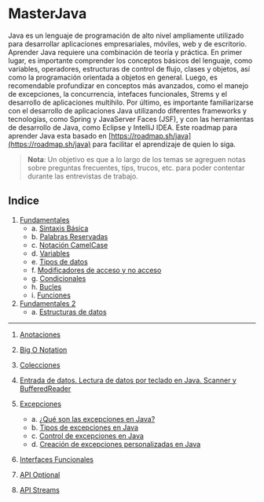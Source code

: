 # MasterJava
Java es un lenguaje de programación de alto nivel ampliamente utilizado para desarrollar aplicaciones empresariales, móviles, web y de escritorio. Aprender Java requiere una combinación de teoría y práctica. En primer lugar, es importante comprender los conceptos básicos del lenguaje, como variables, operadores, estructuras de control de flujo, clases y objetos, así como la programación orientada a objetos en general. Luego, es recomendable profundizar en conceptos más avanzados, como el manejo de excepciones, la concurrencia, intefaces funcionales, Strems y el desarrollo de aplicaciones multihilo. Por último, es importante familiarizarse con el desarrollo de aplicaciones Java utilizando diferentes frameworks y tecnologías, como Spring y JavaServer Faces (JSF), y con las herramientas de desarrollo de Java, como Eclipse y IntelliJ IDEA. Este roadmap para aprender Java esta basado en [https://roadmap.sh/java](https://roadmap.sh/java) para facilitar el aprendizaje de quien lo siga.

> **Nota**: Un objetivo es que a lo largo de los temas se agreguen notas sobre preguntas frecuentes, tips, trucos, etc. para poder contentar durante las entrevistas de trabajo.

## Indice
1. [Fundamentales](/documents/Fundamentales.md)
    - a. [Sintaxis Básica](/documents/Fundamentales.md#sintaxis-básica)
    - b. [Palabras Reservadas](/documents/Fundamentales.md#palabras-reservadas)
    - c. [Notación CamelCase](/documents/Fundamentales.md#camel-case)
    - d. [Variables](/documents/Fundamentales.md#variables)
    - e. [Tipos de datos](/documents/Fundamentales.md#tipos-de-datos)
    - f. [Modificadores de acceso y no acceso](/documents/Fundamentales.md#modificadores-de-acceso-y-no-acceso)
    - g. [Condicionales](/documents/Fundamentales.md#condicionales)
    - h. [Bucles](/documents/Fundamentales.md#bucles)
    - i. [Funciones](/documents/Fundamentales.md#funciones)
2. [Fundamentales 2](/documents/Fundamentales_2.md)
    - a. [Estructuras de datos](/documents/Fundamentales_2.md#estructuras-de-datos)
---------------
1. [Anotaciones](/documents/Anotaciones.md)
2. [Big O Notation](/documents/BigONotation.md)
3. [Colecciones](/documents/Colecciones.md)
4. [Entrada de datos. Lectura de datos por teclado en Java. Scanner y BufferedReader](/documents/EntradasDeDatos.md)
5. [Excepciones](/documents/Exceptions.md)
    - a. [¿Qué son las excepciones en Java?](/documents/Exceptions.md#qué-son-las-excepciones-en-java)
    - b. [Tipos de excepciones en Java](/documents/Exceptions.md#tipos-de-excepciones-en-java)
    - c. [Control de excepciones en Java](/documents/Exceptions.md#control-de-excepciones-en-java)
    - d. [Creación de excepciones personalizadas en Java](/documents/Exceptions.md#creación-de-excepciones-personalizadas-en-java)

5. [Interfaces Funcionales](/documents/InterfacesFuncionales.md)
6. [API Optional](/documents/Optional.md)
7. [API Streams](/documents/Streams.md)